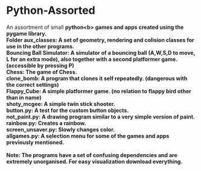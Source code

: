 # Python-Assorted
An assortment of small <b>python<b\> games and apps created using the pygame library.<br>
Folder aux_classes: A set of geometry, rendering and colision classes for use in the other programs.<br>
Bouncing Ball Simulator: A simulator of a bouncing ball (A,W,S,D to move, L for an extra mode), also together with a second platformer game. (accessible by pressing P)<br>
Chess: The game of Chess.<br>
clone_bomb: A program that clones it self repeatedly. (dangerous with the correct settings)<br>
Flappy_Cube: A simple platformer game. (no relation to flappy bird other than in name)<br>
shoty_mcgee: A simple twin stick shooter.<br>
button.py: A test for the custom button objects.<br>
not_paint.py: A drawing program similar to a very simple version of paint.<br>
rainbow.py: Creates a rainbow.<br>
screen_unsaver.py: Slowly changes color.<br>
allgames.py: A selection menu for some of the games and apps previously mentioned.<br>
<br>
Note: The programs have a set of confusing dependencies and are extremely unorganised. For easy visualization download everything.<br>
